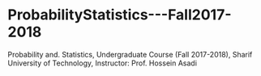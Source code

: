 # ProbabilityStatistics---Fall2017-2018
Probability and. Statistics, Undergraduate Course (Fall 2017-2018), Sharif University of Technology, Instructor: Prof. Hossein Asadi
